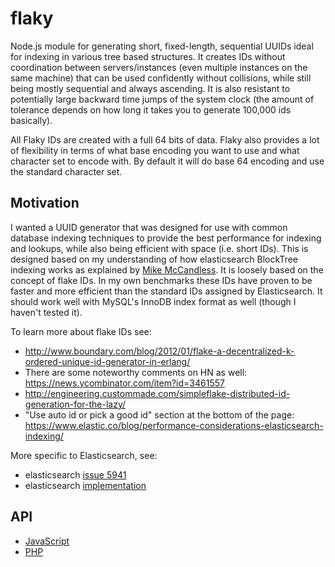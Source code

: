 # flaky

Node.js module for generating short, fixed-length, sequential UUIDs ideal for indexing in various tree based structures. It creates IDs without coordination between servers/instances (even multiple instances on the same machine) that can be used confidently without collisions, while still being mostly sequential and always ascending. It is also resistant to potentially large backward time jumps of the system clock (the amount of tolerance depends on how long it takes you to generate 100,000 ids basically).

All Flaky IDs are created with a full 64 bits of data. Flaky also provides a lot of flexibility in terms of what base encoding you want to use and what character set to encode with. By default it will do base 64 encoding and use the standard character set.

## Motivation

I wanted a UUID generator that was designed for use with common database indexing techniques to provide the best performance for indexing and lookups, while also being efficient with space (i.e. short IDs). This is designed based on my understanding of how elasticsearch BlockTree indexing works as explained by [Mike McCandless](http://blog.mikemccandless.com/2014/05/choosing-fast-unique-identifier-uuid.html). It is loosely based on the concept of flake IDs. In my own benchmarks these IDs have proven to be faster and more efficient than the standard IDs assigned by Elasticsearch. It should work well with MySQL's InnoDB index format as well (though I haven't tested it).

To learn more about flake IDs see:
* http://www.boundary.com/blog/2012/01/flake-a-decentralized-k-ordered-unique-id-generator-in-erlang/
* There are some noteworthy comments on HN as well: https://news.ycombinator.com/item?id=3461557
* http://engineering.custommade.com/simpleflake-distributed-id-generation-for-the-lazy/
* "Use auto id or pick a good id" section at the bottom of the page: https://www.elastic.co/blog/performance-considerations-elasticsearch-indexing/

More specific to Elasticsearch, see:
* elasticsearch [issue 5941](https://github.com/elastic/elasticsearch/issues/5941)
* elasticsearch [implementation](https://github.com/elastic/elasticsearch/blob/9c1ac95ba8e593c90b4681f2a554b12ff677cf89/src/main/java/org/elasticsearch/common/TimeBasedUUIDGenerator.java)

## API

* [JavaScript](doc/JavaScript.md)
* [PHP](doc/PHP.md)